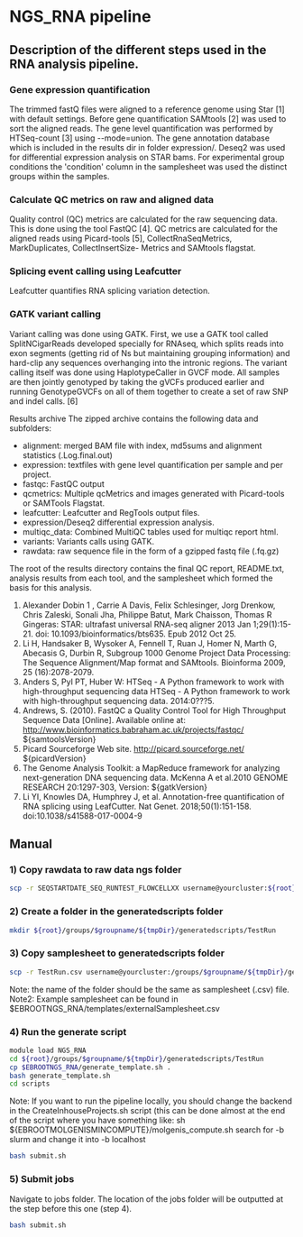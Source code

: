 <h1>NGS_RNA pipeline</h1>

<h2>Description of the different steps used in the RNA analysis pipeline. </h2>

<h3>Gene expression quantification </h3>
The trimmed fastQ files were aligned to a reference genome using Star [1] with default settings. Before gene quantification 
SAMtools [2] was used to sort the aligned reads. 
The gene level quantification was performed by HTSeq-count [3] using --mode=union. 
The gene annotation database which is included in the results dir in folder expression/. Deseq2 was used for differential expression analysis on STAR bams.
For experimental group conditions the 'condition' column in the samplesheet was used the distinct groups within the samples.

<h3>Calculate QC metrics on raw and aligned data </h3>
Quality control (QC) metrics are calculated for the raw sequencing data. This is done using 
the tool FastQC [4]. QC metrics are calculated for the aligned reads using 
Picard-tools [5], CollectRnaSeqMetrics, MarkDuplicates, CollectInsertSize-
Metrics and SAMtools flagstat.

<h3>Splicing event calling using Leafcutter</h3>
Leafcutter quantifies RNA splicing variation detection.

<h3>GATK variant calling</h3>
Variant calling was done using GATK. First, we use a GATK tool called SplitNCigarReads
developed specially for RNAseq, which splits reads into exon segments (getting rid of Ns
but maintaining grouping information) and hard-clip any sequences overhanging into the intronic regions.
The variant calling itself was done using HaplotypeCaller in GVCF mode. All  samples are 
then jointly genotyped by taking the gVCFs produced earlier and running GenotypeGVCFs 
on all of them together to create a set of raw SNP and indel calls. [6]

Results archive
The zipped archive contains the following data and subfolders:

- alignment: merged BAM file with index, md5sums and alignment statistics (.Log.final.out)
- expression: textfiles with gene level quantification per sample and per project. 
- fastqc: FastQC output
- qcmetrics: Multiple qcMetrics and images generated with Picard-tools or SAMTools Flagstat.
- leafcutter: Leafcutter and RegTools output files.
- expression/Deseq2 differential expression analysis.
- multiqc_data: Combined MultiQC tables used for multiqc report html.
- variants: Variants calls using GATK.
- rawdata: raw sequence file in the form of a gzipped fastq file (.fq.gz)

The root of the results directory contains the final QC report, README.txt, analysis results from each tool, 
and the samplesheet which formed the basis for this analysis. 

1. Alexander Dobin  1 , Carrie A Davis, Felix Schlesinger, Jorg Drenkow, Chris Zaleski, 
Sonali Jha, Philippe Batut, Mark Chaisson, Thomas R Gingeras: STAR: ultrafast universal RNA-seq aligner
2013 Jan 1;29(1):15-21.  doi: 10.1093/bioinformatics/bts635.  Epub 2012 Oct 25.
2. Li H, Handsaker B, Wysoker A, Fennell T, Ruan J, Homer N, Marth G, Abecasis G, Durbin R,
Subgroup 1000 Genome Project Data Processing: The Sequence Alignment/Map format and SAMtools.
Bioinforma 2009, 25 (16):2078-2079.
3. Anders S, Pyl PT, Huber W: HTSeq - A Python framework to work with high-throughput sequencing data
HTSeq - A Python framework to work with high-throughput sequencing data. 2014:0???5.
4. Andrews, S. (2010). FastQC a Quality Control Tool for High Throughput Sequence Data [Online]. 
Available online at: http://www.bioinformatics.babraham.ac.uk/projects/fastqc/ ${samtoolsVersion}
5. Picard Sourceforge Web site. http://picard.sourceforge.net/ ${picardVersion}
6. The Genome Analysis Toolkit: a MapReduce framework for analyzing next-generation DNA sequencing data. 
McKenna A et al.2010 GENOME RESEARCH 20:1297-303, Version: ${gatkVersion}
7. Li YI, Knowles DA, Humphrey J, et al. Annotation-free quantification of RNA splicing using LeafCutter. 
Nat Genet. 2018;50(1):151-158. doi:10.1038/s41588-017-0004-9


<h2>Manual</h2>

<h3>1) Copy rawdata to raw data ngs folder </h3>

```BASH
scp -r SEQSTARTDATE_SEQ_RUNTEST_FLOWCELLXX username@yourcluster:${root}/groups/$groupname/${tmpDir}/rawdata/ngs/YOURDIR
```
<h3>2) Create a folder in the generatedscripts folder </h3>

```BASH
mkdir ${root}/groups/$groupname/${tmpDir}/generatedscripts/TestRun
```
<h3>3) Copy samplesheet to generatedscripts folder </h3>

```BASH
scp -r TestRun.csv username@yourcluster:/groups/$groupname/${tmpDir}/generatedscripts/
```
Note: the name of the folder should be the same as samplesheet (.csv) file.
Note2: Example samplesheet can be found in $EBROOTNGS_RNA/templates/externalSamplesheet.csv

<h3>4) Run the generate script </h3>

```BASH
module load NGS_RNA
cd ${root}/groups/$groupname/${tmpDir}/generatedscripts/TestRun
cp $EBROOTNGS_RNA/generate_template.sh .
bash generate_template.sh
cd scripts
```
Note: If you want to run the pipeline locally, you should change the backend in the CreateInhouseProjects.sh script (this can be done almost at the end of the script where you have something like: sh ${EBROOTMOLGENISMINCOMPUTE}/molgenis_compute.sh search for -b slurm and change it into -b localhost

```BASH
bash submit.sh
```
<h3>5) Submit jobs </h3>

Navigate to jobs folder. The location of the jobs folder will be outputted at the step before this one (step 4).
```BASH
bash submit.sh
```

